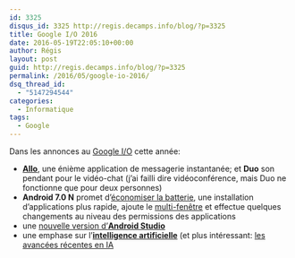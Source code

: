 ```yaml
---
id: 3325
disqus_id: 3325 http://regis.decamps.info/blog/?p=3325
title: Google I/O 2016
date: 2016-05-19T22:05:10+00:00
author: Régis
layout: post
guid: http://regis.decamps.info/blog/?p=3325
permalink: /2016/05/google-io-2016/
dsq_thread_id:
  - "5147294544"
categories:
  - Informatique
tags:
  - Google
---
```

Dans les annonces au [Google I/O](https://www.youtube.com/playlist?list=PLOU2XLYxmsILe6_eGvDN3GyiodoV3qNSC) cette année:

  * [**Allo**](https://www.youtube.com/watch?v=862r3XS2YB0&index=1&list=PLOU2XLYxmsILe6_eGvDN3GyiodoV3qNSC#t=31m15), une énième application de messagerie instantanée; et **Duo** son pendant pour le vidéo-chat (j’ai failli dire vidéoconférence, mais Duo ne fonctionne que pour deux personnes)
  * **Android 7.0 N** promet d’[économiser la batterie](https://www.youtube.com/watch?v=VC2Hlb22mZM&index=27&list=PLOU2XLYxmsILe6_eGvDN3GyiodoV3qNSC), une installation d’applications plus rapide, ajoute le [multi-fenêtre](https://www.youtube.com/watch?v=yEEy_48hoXI&index=23&list=PLOU2XLYxmsILe6_eGvDN3GyiodoV3qNSC) et effectue quelques changements au niveau des permissions des applications
  * une [nouvelle version d’**Android Studio**](https://www.youtube.com/watch?v=csaXml4xtN8&list=PLOU2XLYxmsILe6_eGvDN3GyiodoV3qNSC&index=49)
  * une emphase sur l’[**intelligence artificielle**](https://www.youtube.com/watch?v=Rnm83GqgqPE&index=102&list=PLOU2XLYxmsILe6_eGvDN3GyiodoV3qNSC) (et plus intéressant: [les avancées récentes en IA](https://www.youtube.com/watch?v=sphFCJE1HkI&list=PLOU2XLYxmsILe6_eGvDN3GyiodoV3qNSC&index=181)
